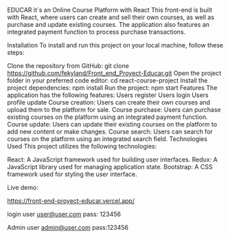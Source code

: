 EDUCAR it´s an Online Course Platform with React
This front-end is built with React, where users can create and sell their own courses, as well as purchase and update existing courses. The application also features an integrated payment function to process purchase transactions.

Installation
To install and run this project on your local machine, follow these steps:

Clone the repository from GitHub: git clone https://github.com/fekyland/Front_end_Proyect-Educar.git
Open the project folder in your preferred code editor: cd react-course-project
Install the project dependencies: npm install
Run the project: npm start
Features
The application has the following features:
Users register
Users login
Users profile update
Course creation: Users can create their own courses and upload them to the platform for sale.
Course purchase: Users can purchase existing courses on the platform using an integrated payment function.
Course update: Users can update their existing courses on the platform to add new content or make changes.
Course search: Users can search for courses on the platform using an integrated search field.
Technologies Used
This project utilizes the following technologies:

React: A JavaScript framework used for building user interfaces.
Redux: A JavaScript library used for managing application state.
Bootstrap: A CSS framework used for styling the user interface.

Live demo:

https://front-end-proyect-educar.vercel.app/

login user
user@user.com
pass: 123456

Admin user
admin@user.com
pass:123456
